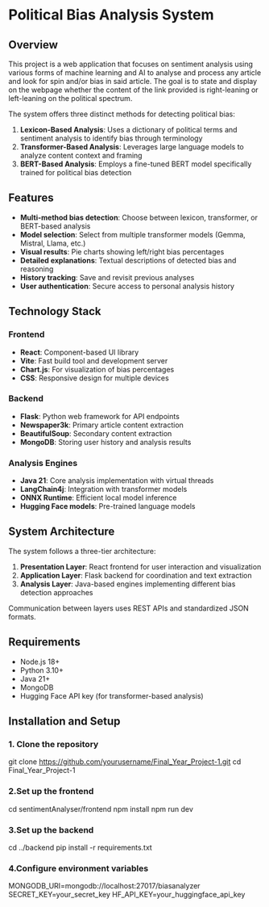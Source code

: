 ﻿# Political Bias Analysis System

## Overview

This project is a web application that focuses on sentiment analysis using various forms of machine learning and AI to analyse and process any article and look for spin and/or bias in said article. The goal is to state and display on the webpage whether the content of the link provided is right-leaning or left-leaning on the political spectrum.

The system offers three distinct methods for detecting political bias:

1. **Lexicon-Based Analysis**: Uses a dictionary of political terms and sentiment analysis to identify bias through terminology
2. **Transformer-Based Analysis**: Leverages large language models to analyze content context and framing
3. **BERT-Based Analysis**: Employs a fine-tuned BERT model specifically trained for political bias detection

## Features

- **Multi-method bias detection**: Choose between lexicon, transformer, or BERT-based analysis
- **Model selection**: Select from multiple transformer models (Gemma, Mistral, Llama, etc.)
- **Visual results**: Pie charts showing left/right bias percentages
- **Detailed explanations**: Textual descriptions of detected bias and reasoning
- **History tracking**: Save and revisit previous analyses
- **User authentication**: Secure access to personal analysis history

## Technology Stack

### Frontend
- **React**: Component-based UI library
- **Vite**: Fast build tool and development server
- **Chart.js**: For visualization of bias percentages
- **CSS**: Responsive design for multiple devices

### Backend
- **Flask**: Python web framework for API endpoints
- **Newspaper3k**: Primary article content extraction
- **BeautifulSoup**: Secondary content extraction
- **MongoDB**: Storing user history and analysis results

### Analysis Engines
- **Java 21**: Core analysis implementation with virtual threads
- **LangChain4j**: Integration with transformer models
- **ONNX Runtime**: Efficient local model inference
- **Hugging Face models**: Pre-trained language models

## System Architecture

The system follows a three-tier architecture:

1. **Presentation Layer**: React frontend for user interaction and visualization
2. **Application Layer**: Flask backend for coordination and text extraction
3. **Analysis Layer**: Java-based engines implementing different bias detection approaches

Communication between layers uses REST APIs and standardized JSON formats.

## Requirements

- Node.js 18+
- Python 3.10+
- Java 21+
- MongoDB
- Hugging Face API key (for transformer-based analysis)

## Installation and Setup

### 1. Clone the repository

git clone https://github.com/yourusername/Final_Year_Project-1.git
cd Final_Year_Project-1

### 2.Set up the frontend

cd sentimentAnalyser/frontend
npm install
npm run dev

### 3.Set up the backend

cd ../backend
pip install -r requirements.txt

### 4.Configure environment variables

MONGODB_URI=mongodb://localhost:27017/biasanalyzer
SECRET_KEY=your_secret_key
HF_API_KEY=your_huggingface_api_key